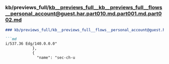 ### kb/previews_full/kb__previews_full__kb__previews_full__flows__personal_account@guest.har.part010.md.part001.md.part002.md

```md
### kb/previews_full/kb__previews_full__flows__personal_account@guest.har.part010.md.part001.md (part 002)

```md
i/537.36 Edg/140.0.0.0"
            },
            {
              "name": "sec-ch-u
```

```

```
